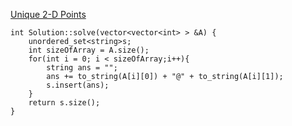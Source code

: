 [Unique 2-D Points](https://www.scaler.com/academy/mentee-dashboard/class/34564/assignment/problems/22381?navref=cl_tt_nv)


```
int Solution::solve(vector<vector<int> > &A) {
    unordered_set<string>s;
    int sizeOfArray = A.size();
    for(int i = 0; i < sizeOfArray;i++){
        string ans = "";
        ans += to_string(A[i][0]) + "@" + to_string(A[i][1]);
        s.insert(ans);
    }
    return s.size();
}


````
